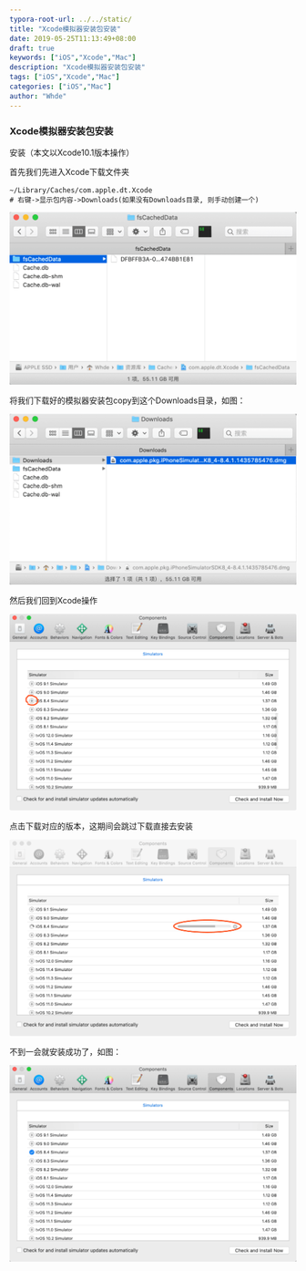 ```yaml
---
typora-root-url: ../../static/
title: "Xcode模拟器安装包安装"
date: 2019-05-25T11:13:49+08:00
draft: true
keywords: ["iOS","Xcode","Mac"]
description: "Xcode模拟器安装包安装"
tags: ["iOS","Xcode","Mac"]
categories: ["iOS","Mac"]
author: "Whde"
---
```


### Xcode模拟器安装包安装

安装（本文以Xcode10.1版本操作）

首先我们先进入Xcode下载文件夹

```shell
~/Library/Caches/com.apple.dt.Xcode
# 右键->显示包内容->Downloads(如果没有Downloads目录, 则手动创建一个)
```

![WX20181122-092444@2x](/images/WX20181122-092444@2x.png)

将我们下载好的模拟器安装包copy到这个Downloads目录，如图：

![WX20181122-092542@2x](/images/WX20181122-092542@2x.png)

然后我们回到Xcode操作

![WX20181122-092627@2x](/images/WX20181122-092627@2x.png)

点击下载对应的版本，这期间会跳过下载直接去安装

![WX20181122-092650@2x](/images/WX20181122-092650@2x.png)

不到一会就安装成功了，如图：

![WX20181122-093822@2x](/images/WX20181122-093822@2x.png)
